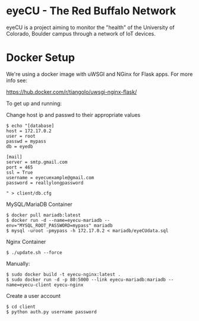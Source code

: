 # eyeCU - The Red Buffalo Network
eyeCU is a project aiming to monitor the "health" of the University of Colorado, Boulder campus through a network of IoT devices.


Docker Setup
==
We're using a docker image with uWSGI and NGinx for Flask apps. For more info see:


https://hub.docker.com/r/tiangolo/uwsgi-nginx-flask/

To get up and running:

Change host ip and passwd to their appropriate values
```
$ echo "[database]
host = 172.17.0.2
user = root
passwd = mypass
db = eyedb

[mail]
server = smtp.gmail.com
port = 465
ssl = True
username = eyecuexample@gmail.com
password = reallylongpassword

" > client/db.cfg
```

MySQL/MariaDB Container
```
$ docker pull mariadb:latest
$ docker run -d --name=eyecu-mariadb --env="MYSQL_ROOT_PASSWORD=mypass" mariadb
$ mysql -uroot -pmypass -h 172.17.0.2 < mariadb/eyeCUdata.sql
```

Nginx Container
```
$ ./update.sh --force
```
Manually:
```
$ sudo docker build -t eyecu-nginx:latest .
$ sudo docker run -d -p 80:5000 --link eyecu-mariadb:mariadb --name=eyecu-client eyecu-nginx
```

Create a user account
```
$ cd client
$ python auth.py username password
```
